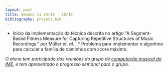 ```yaml
---
layout: post
title: Semana 11 24/10 - 28/10
bibliography: project.bib
---
```


* Início da implementação da técnica descrita no artigo "A Segment-Based Fitness Measure for Capturing Repetitive Structures of Music Recordings."
por Müller *et. al*.
..* Problema para implementar o algoritmo para calcular a família de caminhos com score máximo. 

*O aluno tem participado das reuniões do grupo de [computação musical do IME](http://compmus.ime.usp.br), e tem
apresentado o progresso semanal para o grupo.*
 
